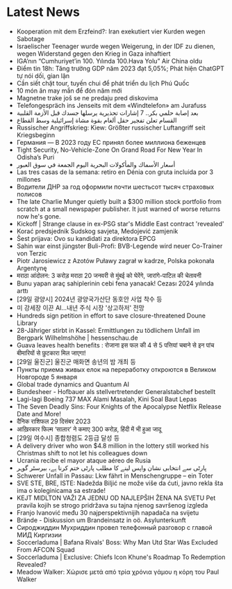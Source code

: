 # Latest News
-  Kooperation mit dem Erzfeind?: Iran exekutiert vier Kurden wegen Sabotage
-  Israelischer Teenager wurde wegen Weigerung, in der IDF zu dienen, wegen Widerstand gegen den Krieg in Gaza inhaftiert
-  IGA’nın “Cumhuriyet’in 100. Yılında 100.Hava Yolu” Air China oldu
-  Điểm tin 18h: Tăng trưởng GDP năm 2023 đạt 5,05%; Phát hiện ChatGPT tự nói dối, gian lận
-  Cần siết chặt tour, tuyến chui để phát triển du lịch Phú Quốc
-  10 món ăn may mắn để đón năm mới
-  Magnetne trake još se ne predaju pred diskovima
-  Telefongespräch ins Jenseits mit dem «Windtelefon» am Jurafuss
-  بعد إصابة حلمي بكر.. 7 إشارات تحذيرية يرسلها جسدك قبل الأزمة القلبية
-  القسام تعلن تفجير حقل ألغام بقوة مشاة إسرائيلية وسط القطاع
-  Russischer Angriffskrieg: Kiew: Größter russischer Luftangriff seit Kriegsbeginn
-  Германия — В 2023 году ЕС принял более миллиона беженцев
-  Tight Security, No-Vehicle-Zone On Grand Road For New Year In Odisha’s Puri
-  أسعار الأسماك والمأكولات البحرية اليوم الجمعة في سوق العبور
-  Las tres casas de la semana: retiro en Dénia con gruta incluida por 3 millones
-  Водители ДНР за год оформили почти шестьсот тысяч страховых полисов
-  The late Charlie Munger quietly built a $300 million stock portfolio from scratch at a small newspaper publisher. It just warned of worse returns now he's gone.
-  Kickoff | Strange clause in ex-PSG star's Middle East contract 'revealed'
-  Korać predsjednik Sudskog savjeta, Medojević zamjenik
-  Šest prijava: Ovo su kandidati za direktora EPCG
-  Sahin war einst jüngster Buli-Profi: BVB-Legende wird neuer Co-Trainer von Terzic
-  Piotr Jarosiewicz z Azotów Puławy zagrał w kadrze, Polska pokonała Argentynę
-  मराठा आंदोलन: 3 करोड़ मराठा 20 जनवरी से मुंबई को घेरेंगे, जारांगे-पाटिल की चेतावनी
-  Bunu yapan araç sahiplerinin cebi fena yanacak! Cezası 2024 yılında arttı
-  [29일 광양시] 2024년 광양국가산단 동호안 사업 착수 등
-  미 강세장 이끈 AI…내년 주식 시장 '상고하저' 전망
-  Hundreds sign petition in effort to save closure-threatened Doune Library
-  28-Jähriger stirbt in Kassel: Ermittlungen zu tödlichem Unfall im Bergpark Wilhelmshöhe | hessenschau.de
-  Guava leaves health benefits : रोजाना इस फल की 4 से 5 पत्तियां चबाने से इन पांच बीमारियों से छुटकारा मिल जाएगा!
-  [29일 울진군] 울진군 매화면 송년의 밤 개최 등
-  Пункты приема живых елок на переработку откроются в Великом Новгороде 5 января
-  Global trade dynamics and Quantum AI
-  Bundesheer - Hofbauer als stellvertretender Generalstabchef bestellt
-  Lagi-lagi Boeing 737 MAX Alami Masalah, Kini Soal Baut Lepas
-  The Seven Deadly Sins: Four Knights of the Apocalypse Netflix Release Date and More!
-  दैनिक राशिफल 29 दिसंबर 2023
-  आख़िरकार फिल्म ‘सालार’ ने कमाए 300 करोड़, हिंदी में भी हुआ जादू
-  [29일 여수시] 종합청렴도 2등급 달성 등
-  A delivery driver who won $4.8 million in the lottery still worked his Christmas shift to not let his colleagues down
-  Ucrania recibe el mayor ataque aéreo de Rusia
-  پارٹی سے انتخابی نشان واپس لینے کا مطلب پارٹی ختم کرنا ہے، بیرسٹر گوہر
-  Schwerer Unfall in Passau: Lkw fährt in Menschengruppe – ein Toter
-  SVE STE, BRE, ISTE: Nadežda Biljić ne može više da ćuti, javno rekla šta ima o koleginicama sa estrade!
-  KEJT MIDLTON VAŽI ZA JEDNU OD NAJLEPŠIH ŽENA NA SVETU Pet pravila kojih se strogo pridržava su tajna njenog savršenog izgleda
-  Franjo Ivanović među 30 najperspektivnijih napadača na svijetu
-  Brände - Diskussion um Brandeinsatz in oö. Asylunterkunft
-  Сироджиддин Мухриддин провел телефонный разговор с главой МИД Киргизии
-  Soccerladuma | Bafana Rivals' Boss: Why Man Utd Star Was Excluded From AFCON Squad
-  Soccerladuma | Exclusive: Chiefs Icon Khune's Roadmap To Redemption Revealed?
-  Meadow Walker: Χώρισε μετά από τρία χρόνια γάμου η κόρη του Paul Walker
